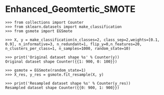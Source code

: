 # Enhanced_Geomtertic_SMOTE
`>>> from collections import Counter`  
`>>> from sklearn.datasets import make_classification`  
`>>> from gsmote import EGSmote`

`>>> X, y = make_classification(n_classes=2, class_sep=2,weights=[0.1, 0.9], n_informative=3, n_redundant=1, flip_y=0,n_features=20, n_clusters_per_class=1, n_samples=1000, random_state=10)`  

`>>> print('Original dataset shape %s' % Counter(y))`  
`Original dataset shape Counter({{1: 900, 0: 100}})`

`>>> gsmote = EGSmote(random_state=1)`  
`>>> X_res, y_res = gsmote.fit_resample(X, y)` 

`>>> print('Resampled dataset shape %s' % Counter(y_res))`  
`Resampled dataset shape Counter({{0: 900, 1: 900}})`
